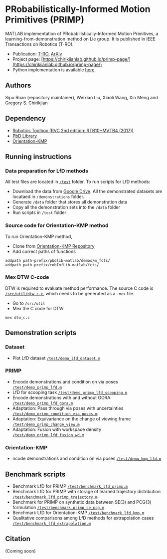 # PRobabilistically-Informed Motion Primitives (PRIMP)
MATLAB implementation of PRobabilistically-Informed Motion Primitives, a learning-from-demonstration method on Lie group. It is published in IEEE Transactions on Robotics (T-RO).

- Publication: [T-RO](), [ArXiv](https://arxiv.org/abs/2305.15761)
- Project page: [https://chirikjianlab.github.io/primp-page/](https://chirikjianlab.github.io/primp-page/)
- Python implementation is available [here](https://github.com/ChirikjianLab/primp-python).

## Authors
Sipu Ruan (repository maintainer), Weixiao Liu, Xiaoli Wang, Xin Meng and Gregory S. Chirikjian

## Dependency
- [Robotics Toolbox (RVC 2nd edition: RTB10+MVTB4 (2017))](https://petercorke.com/toolboxes/robotics-toolbox/)
- [PbD Library](https://gitlab.idiap.ch/rli/pbdlib-matlab/)
- [Orientation-KMP](https://github.com/yanlongtu/robInfLib-matlab)

## Running instructions
### Data preparation for LfD methods
All test files are located in [`/test`](/test/) folder. To run scripts for LfD methods:

- Download the data from [Google Drive](https://drive.google.com/drive/folders/1sgfAjBgO3PWO2nCqerXjVHsovpNF4MgS?usp=sharing). All the demonstrated datasets are locataed in `/demonstrations` folder.
- Generate `/data` folder that stores all demonstration data
- Copy all the demonstration sets into the `/data` folder
- Run scripts in `/test` folder

### Source code for Orientation-KMP method
To run Orientation-KMP method,

- Clone from [Orientation-KMP Repository](https://github.com/yanlongtu/robInfLib-matlab)
- Add correct paths of functions
```
addpath path-prefix/pbdlib-matlab/demos/m_fcts/
addpath path-prefix/robInfLib-matlab/fcts/
```

### Mex DTW C-code
DTW is required to evaluate method performance. The source C code is [`/src/util/dtw_c.c`](/src/util/dtw_c.c), which needs to be generated as a `.mex` file.

- Go to `/src/util`
- Mex the C code for DTW
```
mex dtw_c.c
```

## Demonstration scripts
### Dataset
- Plot LfD dataset [`/test/demo_lfd_dataset.m`](/test/demo_lfd_dataset.m)

### PRIMP
- Encode demonstrations and condition on via poses [`/test/demo_primp_lfd.m`](/test/demo_primp_lfd.m)
- LfD for scooping task [`/test/demo_primp_lfd_scooping.m`](/test/demo_primp_lfd_scooping.m)
- Encode demonstrations with and without GORA [`/test/demo_primp_lfd_gora.m`](/test/demo_primp_lfd_gora.m)
- Adaptation: Pass through via poses with uncertainties [`/test/demo_primp_condition_via_poses.m`](/test/demo_primp_condition_via_poses.m)
- Adaptation: Equivariance on the change of viewing frame [`/test/demo_primp_change_view.m`](/test/demo_primp_change_view.m)
- Adaptation: Fusion with workspace density [`/test/demo_primp_lfd_fusion_wd.m`](/test/demo_primp_lfd_fusion_wd.m)

### Orientation-KMP
- ncode demonstrations and condition on via poses [`/test/demo_kmp_lfd.m`](/test/demo_kmp_lfd.m)

## Benchmark scripts
- Benchmark LfD for PRIMP [`/test/benchmark_lfd_primp.m`](/test/benchmark_lfd_primp.m)
- Benchmark LfD for PRIMP with storage of learned trajectory distribution [`/test/benchmark_lfd_primp_trajectory.m`](/test/benchmark_lfd_primp_trajectory.m)
- Benchmark for PRIMP on synthetic data between SE(3) and PCG(3) formulation [`/test/benchmark_primp_se_pcg.m`](/test/benchmark_primp_se_pcg.m)
- Benchmark LfD for Orientation-KMP [`/test/benchmark_lfd_kmp.m`](/test/benchmark_lfd_kmp.m)
- Qualitative comparisons among LfD methods for extrapolation cases [`/test/benchmark_lfd_extrapolation.m`](/test/benchmark_lfd_extrapolation.m)

## Citation
(Coming soon)